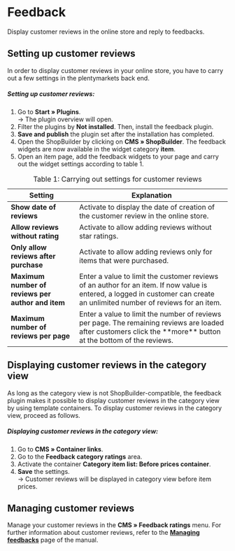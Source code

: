 ﻿# Feedback

Display customer reviews in the online store and reply to feedbacks.

## Setting up customer reviews

In order to display customer reviews in your online store, you have to carry out a few settings in the plentymarkets back end.

##### Setting up customer reviews:

1. Go to **Start » Plugins**.<br /> → The plugin overview will open.
2. Filter the plugins by **Not installed**. Then, install the feedback plugin.
3. **Save and publish** the plugin set after the installation has completed.
4. Open the ShopBuilder by clicking on **CMS » ShopBuilder**. The feedback widgets are now available in the widget category **item**.
5. Open an item page, add the feedback widgets to your page and carry out the widget settings according to table 1.

<table>
<caption>Table 1: Carrying out settings for customer reviews</caption>
	<thead>
		<th>
			Setting
		</th>
		<th>
			Explanation
		</th>
	</thead>
	<tbody>
        <tr>
			<td>
				<b>Show date of reviews</b>
			</td>
			<td>
				Activate to display the date of creation of the customer review in the online store.
			</td>
		</tr>
		<tr>
			<td>
				<b>Allow reviews without rating</b>
			</td>
			<td>
				Activate to allow adding reviews without star ratings.
			</td>
		</tr>
		<tr>
			<td>
				<b>Only allow reviews after purchase</b>
			</td>
			<td>
				Activate to allow adding reviews only for items that were purchased.
			</td>
		</tr>
		<tr>
			<td>
				<b>Maximum number of reviews per author and item</b>
			</td>
			<td>Enter a value to limit the customer reviews of an author for an item. If now value is entered, a logged in customer can create an unlimited number of reviews for an item.
			</td>
		</tr>
    <tr>
			<td>
				<b>Maximum number of reviews per page</b>
			</td>
			<td>Enter a value to limit the number of reviews per page. The remaining reviews are loaded after customers click the **more** button at the bottom of the reviews.
			</td>
		</tr>
	</tbody>
</table>

## Displaying customer reviews in the category view

As long as the category view is not ShopBuilder-compatible, the feedback plugin makes it possible to display customer reviews in the category view by using template containers. To display customer reviews in the category view, proceed as follows.

##### Displaying customer reviews in the category view:

1. Go to **CMS » Container links**.
2. Go to the **Feedback category ratings** area.
3. Activate the container **Category item list: Before prices container**.
4. **Save** the settings.<br />→ Customer reviews will be displayed in category view before item prices.

## Managing customer reviews

Manage your customer reviews in the **CMS » Feedback ratings** menu. For further information about customer reviews, refer to the <a href="https://knowledge.plentymarkets.com/en/omni-channel/online-store/managing-feedbacks" target="_blank"><b>Managing feedbacks</b></a> page of the manual.
